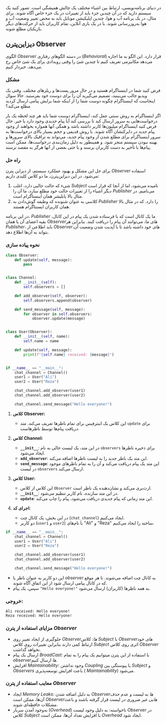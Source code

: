 در دنیای برنامه‌نویسی، ارتباط بین اشیاء مختلف یک چالش همیشگی است. تصور کنید یک سیستم دارید که در آن چندین جزء باید از
تغییرات در یک جزء خاص آگاه شوند. برای مثال، در یک برنامه آب و هوا، چندین اپلیکیشن موبایل باید به محض تغییر وضعیت آب و
هوا به‌روزرسانی شوند. یا در یک بازی آنلاین، تمام کاربران باید از حرکت‌های دیگر بازیکنان مطلع شوند.

## دیزاین‌پترن Observer

الگوی _Observer_ در دسته الگوهای رفتاری (_Behavioral_) قرار دارد. این الگو به ما اجازه می‌دهد مکانیزمی تعریف کنیم تا
چندین شئ را وقتی رویدادی برای یک شئ خاص رخ می‌دهد، خبردار کنیم.

### مشکل

فرض کنید شما در اینستاگرام هستید و در حال مرور پست‌ها و ریلز‌های مختلف. وقتی یک ویدیو جالب می‌بینید، تصمیم می‌گیرید آن
را برای دوست خود بفرستید. حالا سوال اینجاست که اینستاگرام چگونه دوست شما را از اینکه شما برایش پیامی ارسال کردید مطلع
می‌کند؟

اگر اینستاگرام به روش سنتی عمل کند، اینستاگرام دوست شما باید هر چند لحظه یک بار درخواست‌هایی به سرور ارسال کند تا بررسی
کند آیا پیام جدیدی وجود دارد یا خیر. حال فرض کنید اینستاگرام میلیون‌ها کاربر داشته باشد و همگی آنها همواره بخواهند از
وجود پیام جدید در دایرکتشان آگاه شوند.
با روش قدیمی و حجم بسیار بالای درخواست‌ها به سرور اینستاگرام برای مطلع شدن از وجود پیام جدید، می‌تواند به ترافیک بالای
سرورها و بهینه نبودن سیستم منجر شود.
و همینطور به دلیل زمان‌بندی درخواست‌ها، ممکن است پیام‌ها با تأخیر به دست کاربران برسند و یا حتی بعضی از آنها هرگز به
مقصد نرسند.

### راه حل

برای حل این مشکل و بهبود عملکرد سیستم، از دیزاین پترن _Observer_ استفاده می‌شود.
در این دیزاین‌پترن، ما دو کلاس کلیدی داریم:

1. شیء که حالت جالبی دارد، اغلب _Subject_ نامیده می‌شود، اما از آنجا که قرار است دیگر اشیاء را از تغییرات حالت خود مطلع
   سازد، ما آن را _Publisher_ می‌نامیم. در مثال بالا پابلیشر همان اینستاگرام است.
2. کلاسی به عنوان شنونده که وظیفه گوش‌دادن به _Publisher_ را دارد. که در مثال بالا همان کاربران ایسنتاگرام هستند.

در این برنامه، _Publisher_ ما یک کانال است که با فرستاده شدن یک پیام در این کانال، بقیه اعضای آن یا همان _Observer‌های_
ما، می‌توانند آن پیام را دریافت کنند. بنابراین هر _Publisher،_ باید اطلاعی از _Observer‌های_ خود داشته باشد تا با آپدیت
شدن وضعیت آن، بتواند به آن‌ها اطلاع دهد.

### نحوه پیاده سازی

```Python
class Observer:
    def update(self, message):
        pass


class Channel:
    def __init__(self):
        self.observers = []

    def add_observer(self, observer):
        self.observers.append(observer)

    def send_message(self, message):
        for observer in self.observers:
            observer.update(message)


class User(Observer):
    def __init__(self, name):
        self.name = name

    def update(self, message):
        print(f"{self.name} received: {message}")


if __name__ == "__main__":
    chat_channel = Channel()
    user1 = User("Ali")
    user2 = User("Reza")

    chat_channel.add_observer(user1)
    chat_channel.add_observer(user2)

    chat_channel.send_message("Hello everyone!")

```


1. **کلاس Observer:**

    - این کلاس یک اینترفیس برای تمام ناظرها تعریف می‌کند. متد `update` برای دریافت پیام‌ها توسط ناظرهاست.

2. **کلاس Channel:**

    - **`__init__`**: در این متد، یک لیست خالی به نام `observers` برای ذخیره ناظرها ایجاد می‌شود.
    - **`add_observer`**: این متد یک ناظر جدید را به لیست ناظرها اضافه می‌کند.
    - **`send_message`**: این متد یک پیام دریافت می‌کند و آن را به تمام ناظرهای موجود در لیست `observers` ارسال می‌کند.

3. **کلاس User:**

    - این کلاس از کلاس `Observer` ارث‌بری می‌کند و نشان‌دهنده یک ناظر است.
    - **`__init__`**: در این متد سازنده، نام کاربر تنظیم می‌شود.
    - **`update`**: این متد زمانی که پیام جدیدی دریافت می‌شود، پیام را چاپ می‌کند.

4. **اجرای کد:**
    - در این بخش، یک کانال چت (`chat_channel`) ایجاد می‌کنیم.
    - دو کاربر (`user1` و `user2`) با نام‌های "Ali" و "Reza" ساخته را ایجاد می‌کنیم.

```python
if __name__ == "__main__":
    chat_channel = Channel()
    user1 = User("Ali")
    user2 = User("Reza")

    chat_channel.add_observer(user1)
    chat_channel.add_observer(user2)

    chat_channel.send_message("Hello everyone!")
```


- این دو کاربر به عنوان ناظر یا _observer_ به کانال چت اضافه می‌شوند. تا هر موقع که در کانال پیامی ارسال شود از این
  اتفاق آگاه شوند.
- سپس، یک پیام `"Hello everyone!"` به همه ناظرها (کاربران) ارسال می‌شود.

### خروجی:

```plaintext
Ali received: Hello everyone!
Reza received: Hello everyone!
```


### مزایای استفاده از پترن _Observer_

- جلوگیری از ایجاد تغییر روی _Observerها_: کلاس _Subject_ با _Observerهای_ خود ارتباط کمی دارند بنابراین تغییرات روی
  کلاس _Subject_ اثری روی کلاس _Observer_ نخواهد گذاشت.
- ارسال یک پیام _BroadCast_: با استفاده از این پترن میتوانیم یک پیام را به تمام _observerها_ ارسال کنیم.
- افزایش _Maintainability_: وجود نداشتن _Coupling_ یا پیوستگی بین _Subject_ و _Observers_ باعث افزایش توسعه‌پذیری (
  _Maintainability_) می‌شود.

### معایب استفاده از پترن _Observer_

- ایجاد _Memory Leaks_: به دلیل اضافه شدن _Observerها_ به لیست و عدم حذف آن‌ها، ممکن است _Observerهایی_ غیر ضروری در
  لیست قرار گرفته باشند و باعث مشکلات حافظه‌ای شوند.
- به‌وجود آمدن سربار (_Overhead_) ناخواسته: به‌ دلیل وجود لیست _Observer_ در کلاس _Subject_ با افزایش تعداد آن‌ها، ممکن
  است _Overhead_ ایجاد شود.